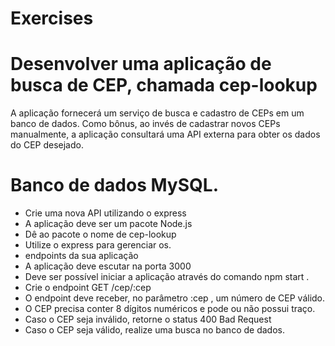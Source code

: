 # Exercises
# Desenvolver uma aplicação de busca de CEP, chamada cep-lookup
A aplicação fornecerá um serviço de busca e cadastro de CEPs em um banco de dados. Como bônus, ao invés de cadastrar novos CEPs manualmente, a aplicação consultará uma API externa para obter os dados do CEP desejado.
# Banco de dados MySQL.
* Crie uma nova API utilizando o express
* A aplicação deve ser um pacote Node.js
* Dê ao pacote o nome de cep-lookup
* Utilize o express para gerenciar os.
* endpoints da sua aplicação
* A aplicação deve escutar na porta 3000
* Deve ser possível iniciar a aplicação através do comando npm start .
* Crie o endpoint GET /cep/:cep
* O endpoint deve receber, no parâmetro :cep , um número de CEP válido.
* O CEP precisa conter 8 dígitos numéricos e pode ou não possui traço.
* Caso o CEP seja inválido, retorne o status 400 Bad Request
* Caso o CEP seja válido, realize uma busca no banco de dados.
